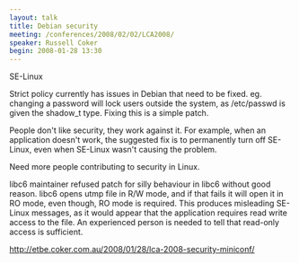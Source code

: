```yaml
---
layout: talk
title: Debian security
meeting: /conferences/2008/02/02/LCA2008/
speaker: Russell Coker
begin: 2008-01-28 13:30
---
```

SE-Linux

Strict policy currently has issues in Debian that need to be fixed. eg. changing
a password will lock users outside the system, as /etc/passwd is given the shadow_t
type. Fixing this is a simple patch.

People don't like security, they work against it. For example, when
an application doesn't work, the suggested fix is to permanently
turn off SE-Linux, even when SE-Linux wasn't causing the problem.

Need more people contributing to security in Linux.

libc6 maintainer refused patch for silly behaviour in libc6 without good
reason. libc6 opens utmp file in R/W mode, and if that fails it will open it in
RO mode, even though, RO mode is required. This produces misleading SE-Linux
messages, as it would appear that the application requires read write access to
the file. An experienced person is needed to tell that read-only access is
sufficient.

<http://etbe.coker.com.au/2008/01/28/lca-2008-security-miniconf/>
